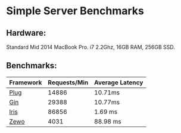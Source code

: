 # Simple Server Benchmarks

## Hardware:
Standard Mid 2014 MacBook Pro. i7 2.2Ghz, 16GB RAM, 256GB SSD.

## Benchmarks: 
Framework | Requests/Min | Average Latency
----|---|----
[Plug](https://github.com/elixir-lang/plug) | 14886 | 10.71ms
[Gin](https://github.com/gin-gonic/gin) | 29388 | 10.77ms
[Iris](https://github.com/kataras/iris) |  86856 | 1.69 ms
[Zewo](https://github.com/Zewo/Zewo) | 4031 | 88.98 ms

